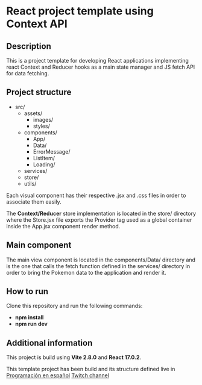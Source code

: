 # React project template using Context API

## Description

This is a project template for developing React applications implementing react Context and Reducer hooks as a main state manager and JS fetch API for data fetching.

## Project structure

- src/
  - assets/
    - images/
    - styles/
  - components/
    - App/
    - Data/
    - ErrorMessage/
    - ListItem/
    - Loading/
  - services/
  - store/
  - utils/

Each visual component has their respective .jsx and .css files in order to associate them easily.

The **Context/Reducer** store implementation is located in the store/ directory where the Store.jsx file exports the Provider tag used as a global container inside the App.jsx component render method.

## Main component

The main view component is located in the components/Data/ directory and is the one that calls the fetch function defined in the services/ directory in order to bring the Pokemon data to the application and render it.

## How to run

Clone this repository and run the following commands:

- **npm install**
- **npm run dev**

## Additional information

This project is build using **Vite 2.8.0** and **React 17.0.2**.

This template project has been build and its structure defined live in [Programación en español](https://my.bio/prog-es) [Twitch channel](https://www.twitch.tv/programacion_en_esp)
